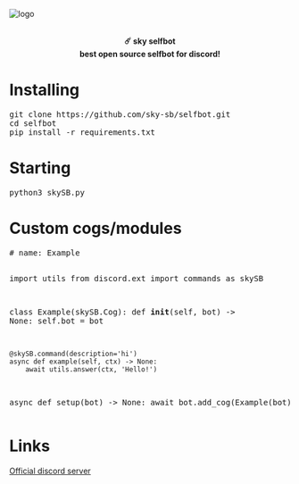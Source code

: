 ![logo](https://cdn.discordapp.com/attachments/1067827666885034106/1181891500330713098/-1_orig.jpg)
<p align="center">
    </a>
    <br>
    <b>☄️ sky selfbot</b>
    <br>
    <b>best open source selfbot for discord!</b>
    <br>
</p>

<h1>Installing</h1>
<pre lang="bash">
git clone https://github.com/sky-sb/selfbot.git
cd selfbot
pip install -r requirements.txt
</pre>

<h1>Starting</h1>
<pre lang="bash">
python3 skySB.py
</pre>

<h1>Custom cogs/modules</h1>
<pre lang="python">
# name: Example

import utils
from discord.ext import commands as skySB

class Example(skySB.Cog):
    def __init__(self, bot) -> None:
        self.bot = bot
        
    @skySB.command(description='hi')
    async def example(self, ctx) -> None:
        await utils.answer(ctx, 'Hello!')

async def setup(bot) -> None:
    await bot.add_cog(Example(bot))
</pre>

<h1>Links</h1>
<a href='https://discord.gg/'>Official discord server</a>